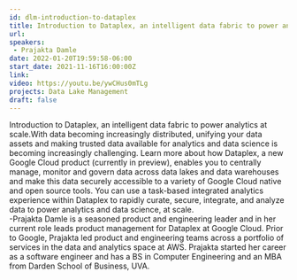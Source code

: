```yaml
---
id: dlm-introduction-to-dataplex
title: Introduction to Dataplex, an intelligent data fabric to power analytics at scale.
url: 
speakers:
 - Prajakta Damle
date: 2022-01-20T19:59:58-06:00
start_date: 2021-11-16T16:00:00Z
link:  
video: https://youtu.be/ywCHus0mTLg
projects: Data Lake Management
draft: false
---
```


Introduction to Dataplex, an intelligent data fabric to power analytics at scale.With data becoming increasingly distributed, unifying your data assets and making trusted data available for analytics and data science is becoming increasingly challenging. Learn more about how Dataplex, a new Google Cloud product (currently in preview), enables you to centrally manage, monitor and govern data across data lakes and data warehouses and make this data securely accessible to a variety of Google Cloud native and open source tools. You can use a task-based integrated analytics experience within Dataplex to rapidly curate, secure, integrate, and analyze data to power analytics and data science, at scale.         
-Prajakta Damle  is a seasoned product and engineering leader and in her current role leads product management for Dataplex at Google Cloud. Prior to Google, Prajakta led product and engineering teams across a portfolio of services in the data and analytics space at AWS. Prajakta started her career as a software engineer and has a BS in Computer Engineering and an MBA from Darden School of Business, UVA.